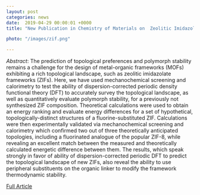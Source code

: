 ```yaml
---                                                                                                                                                                                      
layout: post                                                                                                                                                                             
categories: news                                                                                                                                                                 
date:  2019-04-29 00:00:01 +0000                                                                                                                                                         
title: "New Publication in Chemistry of Materials on  Zeolitic Imidazolate Frameworks"

photo: "/images/zif.png"

---            
```


*Abstract*: The prediction of topological preferences and polymorph stability remains a challenge for the design of metal-organic frameworks (MOFs) exhibiting a rich topological landscape, such as zeolitic imidazolate frameworks (ZIFs). Here, we have used mechanochemical screening and calorimetry to test the ability of dispersion-corrected periodic density functional theory (DFT) to accurately survey the topological landscape, as well as quantitatively evaluate polymorph stability, for a previously not synthesized ZIF composition. Theoretical calculations were used to obtain an energy ranking and evaluate energy differences for a set of hypothetical, topologically-distinct structures of a fluorine-substituted ZIF. Calculations were then experimentally validated via mechanochemical screening and calorimetry which confirmed two out of three theoretically anticipated topologies, including a fluorinated analogue of the popular ZIF-8, while revealing an excellent match between the measured and theoretically calculated energetic difference between them. The results, which speak strongly in favor of ability of dispersion-corrected periodic DFT to predict the topological landscape of new ZIFs, also reveal the ability to use peripheral substituents on the organic linker to modify the framework thermodynamic stability.

[Full Article](https://pubs.acs.org/doi/10.1021/acs.chemmater.9b00994)
